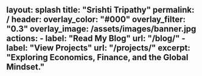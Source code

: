 layout: splash
title: "Srishti Tripathy"
permalink: /
header:
  overlay_color: "#000"
  overlay_filter: "0.3"
  overlay_image: /assets/images/banner.jpg
  actions:
    - label: "Read My Blog"
      url: "/blog/"
    - label: "View Projects"
      url: "/projects/"
excerpt: "Exploring Economics, Finance, and the Global Mindset."
---

<style>
.fade-in {
  opacity: 0;
  animation: fadeIn 2s ease-in forwards;
}

@keyframes fadeIn {
  to {
    opacity: 1;
  }
}
</style>

<div class="fade-in" align="center">

<img src="/assets/images/profile.jpg" alt="Srishti Tripathy" width="180" style="border-radius: 50%; margin-bottom: 1rem; box-shadow: 0 0 15px rgba(0,0,0,0.2);" />

# Hi, I'm Srishti

**Economics | Finance | Global Thinking**

[View Blog](/blog/) &nbsp;&nbsp;&nbsp; [See Projects](/projects/)

<br>

<em>"I write about how the world works—and sometimes, how it doesn’t."</em>

</div>
